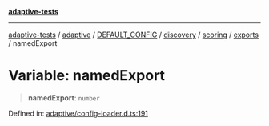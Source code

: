 [**adaptive-tests**](../../../../../../../../../../README.md)

***

[adaptive-tests](../../../../../../../../../../README.md) / [adaptive](../../../../../../../../../README.md) / [DEFAULT\_CONFIG](../../../../../../../README.md) / [discovery](../../../../../README.md) / [scoring](../../../README.md) / [exports](../README.md) / namedExport

# Variable: namedExport

> **namedExport**: `number`

Defined in: [adaptive/config-loader.d.ts:191](https://github.com/anon57396/adaptive-tests/blob/main/types/adaptive/config-loader.d.ts#L191)

